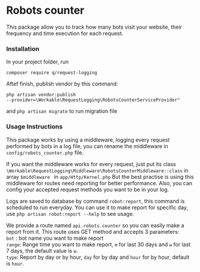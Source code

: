 # Robots counter
This package allow you to track how many bots visit your website, their frequency and time execution for each request.


### Installation
In your project folder, run

<code>composer require q/request-logging</code>

Aftef finish, publish vendor by this command:

<code>php artisan vendor:publish --provider=\Workable\RequestLogging\RobotsCounterServiceProvider"</code>

and <code>php artisan migrate</code> to run migration file

### Usage Instructions
This package works by using a middleware, logging every request performed by bots in a log file, you can rename the middleware in <code>config/robots_counter.php</code> file.

If you want the middleware works for every request, just put its class <code>\Workable\RequestLogging\Middleware\RobotsCounterMiddleware::class</code> in array <code>$middleware </code> in <code>app/Http/Kernel.php</code>
But the best practise is using this middleware for routes need reporting for better performance.
Also, you can config your accepted request methods you want to be in your log.

Logs are saved to database by command <code>robot:report</code>, this command is scheduled to run everyday. You can use it to make report for specific day, use <code>php artisan robot:report --help</code> to see usage. 


We provide a route named <code>api.robots.counter</code> so you can easily make a report from it. 
This route uses GET method and accepts 3 parameters:<br>
<code>bot</code> : bot name you want to make report<br>
<code>range</code>: Range time you want to make report, <code>m</code> for last 30 days and <code>w</code> for last 7 days, the default value is <code>w</code>. <br>
<code>type</code>: Report by day or by hour, <code>day</code> for by day and <code>hour</code> for by hour, default is <code>hour</code>.


